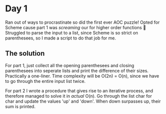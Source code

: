 # Day 1
Ran out of ways to procrastinate so did the first ever AOC puzzle! Opted for Scheme cause part 1 was *screaming* our for higher order functions :slightly_smiling_face: Struggled to parse the input to a list, since Scheme is so strict on parenthesees, so I made a script to do that job for me.

## The solution
For part 1, just collect all the opening parenthesees and closing parenthesees into seperate lists and print the difference of their sizes. Practically a one-liner. Time complexity will be O(2n) = O(n), since we have to go through the entire input list twice.

For part 2 I wrote a procedure that gives rise to an iterative process, and therefore managed to solve it in *actual* O(n). Go through the list char for char and update the values 'up' and 'down'. When down surpasses up, their sum is printed.
